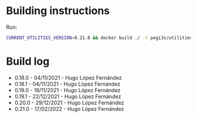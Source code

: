 # Building instructions

Run:

```bash
CURRENT_UTILITIES_VERSION=0.21.0 && docker build ./ -t pegi3s/utilities:${CURRENT_UTILITIES_VERSION} --build-arg utilities_version=${CURRENT_UTILITIES_VERSION} && docker tag pegi3s/utilities:${CURRENT_UTILITIES_VERSION} pegi3s/utilities:latest
```

# Build log

- 0.18.0 - 04/11/2021 - Hugo López Fernández
- 0.18.1 - 04/11/2021 - Hugo López Fernández
- 0.19.0 - 18/11/2021 - Hugo López Fernández
- 0.19.1 - 22/12/2021 - Hugo López Fernández
- 0.20.0 - 29/12/2021 - Hugo López Fernández
- 0.21.0 - 17/02/2022 - Hugo López Fernández

